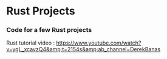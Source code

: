 # Rust Projects

### Code for a few Rust projects

Rust tutorial video : https://www.youtube.com/watch?v=ygL_xcavzQ4&amp;t=2154s&amp;ab_channel=DerekBanas 
